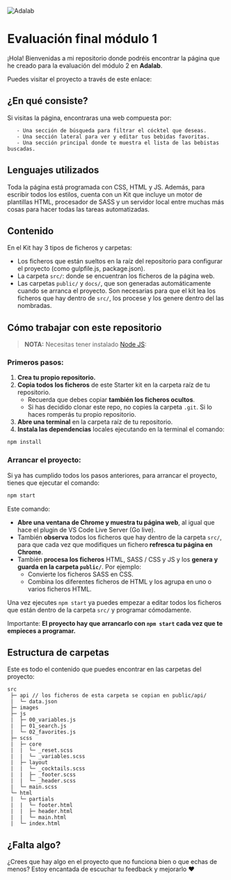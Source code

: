 ![Adalab](https://beta.adalab.es/resources/images/adalab-logo-155x61-bg-white.png)

# Evaluación final módulo 1

¡Hola! Bienvenidas a mi repositorio donde podréis encontrar la página que he creado para la evaluación del módulo 2 en **Adalab**. 

Puedes visitar el proyecto a través de este enlace: 

## ¿En qué consiste?
Si visitas la página, encontraras una web compuesta por:
```
   - Una sección de búsqueda para filtrar el cócktel que deseas.
   - Una sección lateral para ver y editar tus bebidas favoritas.
   - Una sección principal donde te muestra el lista de las bebistas buscadas.
```

## Lenguajes utilizados

Toda la página está programada con CSS, HTML y JS. Además, para escribir todos los estilos, cuenta con un Kit que incluye un motor de plantillas HTML, procesador de SASS y un servidor local entre muchas más cosas para hacer todas las tareas automatizadas.

## Contenido
En el Kit hay 3 tipos de ficheros y carpetas:

- Los ficheros que están sueltos en la raíz del repositorio para configurar el proyecto (como gulpfile.js, package.json).
- La carpeta `src/`: donde se encuentran los ficheros de la página web.
- Las carpetas `public/` y `docs/`, que son generadas automáticamente cuando se arranca el proyecto. Son necesarias para que el kit lea los ficheros que hay dentro de `src/`, los procese y los genere dentro del las nombradas.

## Cómo trabajar con este repositorio

> **NOTA:** Necesitas tener instalado [Node JS](https://nodejs.org/):

### Primeros pasos:

1. **Crea tu propio repositorio.**
1. **Copia todos los ficheros** de este Starter kit en la carpeta raíz de tu repositorio.
   - Recuerda que debes copiar **también los ficheros ocultos**.
   - Si has decidido clonar este repo, no copies la carpeta `.git`. Si lo haces romperás tu propio repositorio.
1. **Abre una terminal** en la carpeta raíz de tu repositorio.
1. **Instala las dependencias** locales ejecutando en la terminal el comando:

```bash
npm install
```

### Arrancar el proyecto:

Si ya has cumplido todos los pasos anteriores, para arrancar el proyecto, tienes que ejecutar el comando:

```bash
npm start
```

Este comando:

- **Abre una ventana de Chrome y muestra tu página web**, al igual que hace el plugin de VS Code Live Server (Go live).
- También **observa** todos los ficheros que hay dentro de la carpeta `src/`, para que cada vez que modifiques un fichero **refresca tu página en Chrome**.
- También **procesa los ficheros** HTML, SASS / CSS y JS y los **genera y guarda en la carpeta `public/`**. Por ejemplo:
   - Convierte los ficheros SASS en CSS.
   - Combina los diferentes ficheros de HTML y los agrupa en uno o varios ficheros HTML.

Una vez ejecutes `npm start` ya puedes empezar a editar todos los ficheros que están dentro de la carpeta `src/` y programar cómodamente.

Importante: **El proyecto hay que arrancarlo con `npm start` cada vez que te empieces a programar.**

## Estructura de carpetas

Este es todo el contenido que puedes encontrar en las carpetas del proyecto:

```
src
 ├─ api // los ficheros de esta carpeta se copian en public/api/
 |  └─ data.json
 ├─ images
 ├─ js
 |  ├─ 00_variables.js
 |  ├─ 01_search.js
 |  └─ 02_favorites.js
 ├─ scss
 |  ├─ core
 |  |  └─ _reset.scss
 |  |  └─ _variables.scss
 |  ├─ layout
 |  |  └─ _cocktails.scss
 |  |  ├─ _footer.scss
 |  |  └─ _header.scss
 |  └─ main.scss
 └─ html
 |  └─ partials 
 |  |  └─ footer.html
 |  |  ├─ header.html
 |  |  └─ main.html
 |  └─ index.html
```

## ¿Falta algo?

¿Crees que hay algo en el proyecto que no funciona bien o que echas de menos? Estoy encantada de escuchar tu feedback y mejorarlo ❤️